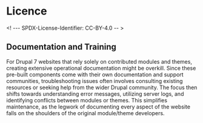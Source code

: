 # Licence

<! --- SPDX-License-Identifier: CC-BY-4.0  -- >

## Documentation and Training

For Drupal 7 websites that rely solely on contributed modules and themes, creating extensive operational documentation might be overkill. Since these pre-built components come with their own documentation and support communities, troubleshooting issues often involves consulting existing resources or seeking help from the wider Drupal community. The focus then shifts towards understanding error messages, utilizing server logs, and identifying conflicts between modules or themes. This simplifies maintenance, as the legwork of documenting every aspect of the website falls on the shoulders of the original module/theme developers.
